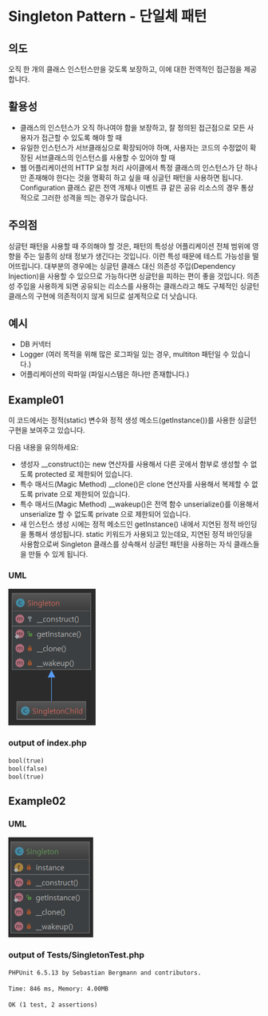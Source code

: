Singleton Pattern - 단일체 패턴
======================

## 의도
오직 한 개의 클래스 인스턴스만을 갖도록 보장하고, 이에 대한 전역적인 접근점을 제공합니다.

## 활용성
- 클래스의 인스턴스가 오직 하나여야 함을 보장하고, 잘 정의된 접근점으로 모든 사용자가 접근할 수 있도록 해야 할 때
- 유일한 인스턴스가 서브클래싱으로 확장되어야 하며, 사용자는 코드의 수정없이 확장된 서브클래스의 인스턴스를 사용할 수 있어야 할 때
- 웹 어플리케이션의 HTTP 요청 처리 사이클에서 특정 클래스의 인스턴스가 단 하나만 존재해야 한다는 것을 명확히 하고 싶을 때 싱글턴 패턴을 사용하면 됩니다.
  Configuration 클래스 같은 전역 개체나 이벤트 큐 같은 공유 리소스의 경우 통상적으로 그러한 성격을 띄는 경우가 많습니다.

## 주의점
싱글턴 패턴을 사용할 때 주의해야 할 것은, 패턴의 특성상 어플리케이션 전체 범위에 영향을 주는 일종의 상태 정보가 생긴다는 것입니다. 
이런 특성 때문에 테스트 가능성을 떨어뜨립니다.
대부분의 경우에는 싱글턴 클래스 대신 의존성 주입(Dependency Injection)을 사용할 수 있으므로 가능하다면 싱글턴을 피하는 편이 좋을 것입니다. 
의존성 주입을 사용하게 되면 공유되는 리소스를 사용하는 클래스라고 해도 구체적인 싱글턴 클래스의 구현에 의존적이지 않게 되므로 설계적으로 더 낫습니다.

## 예시
- DB 커넥터
- Logger (여러 목적을 위해 많은 로그파일 있는 경우, multiton 패턴일 수 있습니다.)
- 어플리케이션의 락파일 (파일시스템은 하나만 존재합니다.)

## Example01
이 코드에서는 정적(static) 변수와 정적 생성 메소드(getInstance())를 사용한 싱글턴 구현을 보여주고 있습니다.

다음 내용을 유의하세요:
- 생성자 __construct()는 new 연산자를 사용해서 다른 곳에서 함부로 생성할 수 없도록 protected 로 제한되어 있습니다.
- 특수 매서드(Magic Method) __clone()은 clone 연산자를 사용해서 복제할 수 없도록 private 으로 제한되어 있습니다.
- 특수 매서드(Magic Method) __wakeup()은 전역 함수 unserialize()를 이용해서 unserialize 할 수 없도록 private 으로 제한되어 있습니다.
- 새 인스턴스 생성 시에는 정적 메소드인 getInstance() 내에서 지연된 정적 바인딩을 통해서 생성됩니다. static 키워드가 사용되고 있는데요, 지연된 정적 바인딩을 사용함으로써 Singleton 클래스를 상속해서 싱글턴 패턴을 사용하는 자식 클래스들을 만들 수 있게 됩니다.

### UML
![Alt text](Example01/uml_singleton.png "Singleton Example01 UML")

### output of index.php
```
bool(true)
bool(false)
bool(true)
```

## Example02

### UML
![Alt text](Example02/uml_singleton.png "Singleton Example02 UML")

### output of Tests/SingletonTest.php
```
PHPUnit 6.5.13 by Sebastian Bergmann and contributors.

Time: 846 ms, Memory: 4.00MB

OK (1 test, 2 assertions)
```

